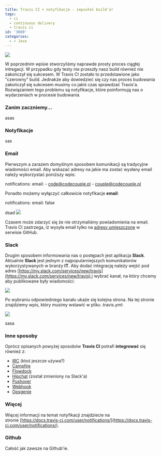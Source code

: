 ```yaml
---
title: Travis CI + notyfikacje - zepsułeś build'a!
tags:
  - ci
  - continuous delivery
  - travis ci
id: '3669'
categories:
  - - Java
---
```


![](https://codecouple.pl/wp-content/uploads/2019/02/travisci.png)

W poprzednim wpisie stworzyliśmy naprawde prosty proces ciągłej intregacji. W przypadku gdy testy nie przeszły nasz build również nie zakończył się sukcesem. W Travis CI zostało to przedstawione jako "czerowny" build. Jednakże aby dowiedzieć się czy nas proces budowania zakończył się sukcesem musimy co jakiś czas sprawdzać Travis'a. Rozwiązaniem tego problemu są notyfikacje, które poinformują nas o wydarzeniach w procesie budowania.
<!-- more -->
### Zanim zaczniemy...

asas

### Notyfikacje

sas

### Email

Pierwszym a zarazem domyślnym sposobem komunikacji są tradycyjne wiadomości email. Aby wskazać adresy na jakie ma zostać wysłany email należy wykorzystać poniższy wpis:

notifications:
  email:
    - code@codecouple.pl
    - couple@codecouple.pl

Ponadto możemy wyłączyć całkowicie notyfikacje **email**:

notifications:
  email: false

dsad ![](https://codecouple.pl/wp-content/uploads/2019/02/travis-email.png)

Czasem może zdarzyć się że nie otrzymaliśmy powiadomienia na email. Travis CI zastrzega, iż wysyła email tylko na [adresy umieszczone](https://github.com/settings/emails) w serwisie GitHub.

### Slack

Drugim sposobem informowania nas o postępach jest aplikacja **Slack**. Aktualnie **Slack** jest jednym z najpopularniejszych komunikatorów wykorzystywanych w branży **IT**. Aby dodać integrację należy wejść pod adres [https://my.slack.com/services/new/travis](https://my.slack.com/services/new/travis) i wybrać kanał, na który chcemy aby publikowane były wiadomości:

![](https://codecouple.pl/wp-content/uploads/2019/02/travis-channel.png)

Po wybraniu odpowiedniego kanału ukaże się kolejna strona. Na tej stronie znajdziemy wpis, który musimy wstawić w pliku .travis.yml:

![](https://codecouple.pl/wp-content/uploads/2019/02/travis-channel-cred.png)

sasa

### Inne sposoby

Oprócz opisanych powyżej sposobów **Travis CI** potrafi **integrować** się również z:

*   [IRC](https://docs.travis-ci.com/user/notifications/#configuring-irc-notifications) (ktoś jeszcze używa?)
*   [Campfire](https://docs.travis-ci.com/user/notifications/#configuring-campfire-notifications)
*   [Flowdock](https://docs.travis-ci.com/user/notifications/#configuring-flowdock-notifications)
*   [Hipchat](https://docs.travis-ci.com/user/notifications/#configuring-hipchat-notifications) (został zmieniony na Slack'a)
*   [Pushover](https://docs.travis-ci.com/user/notifications/#configuring-pushover-notifications)
*   [Webhook](https://docs.travis-ci.com/user/notifications/#configuring-webhook-notifications)
*   [Opsgenie](https://docs.travis-ci.com/user/notifications/#configuring-opsgenie-notifications)

### Więcej

Więcej informacji na temat notyfikacji znajdziecie na stronie [https://docs.travis-ci.com/user/notifications/](https://docs.travis-ci.com/user/notifications/).

### Github

Całość jak zawsze na Github'ie.